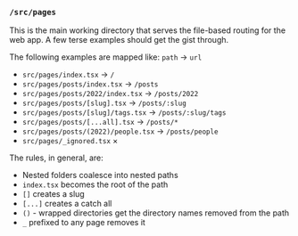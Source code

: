 ### `/src/pages`

This is the main working directory that serves the file-based routing for the web app. A few terse examples should get the gist through.

The following examples are mapped like: `path` → `url`

- `src/pages/index.tsx` → `/`
- `src/pages/posts/index.tsx` → `/posts`
- `src/pages/posts/2022/index.tsx` → `/posts/2022`
- `src/pages/posts/[slug].tsx` → `/posts/:slug`
- `src/pages/posts/[slug]/tags.tsx` → `/posts/:slug/tags`
- `src/pages/posts/[...all].tsx` → `/posts/*`
- `src/pages/posts/(2022)/people.tsx` → `/posts/people`
- `src/pages/_ignored.tsx` ×

The rules, in general, are:
- Nested folders coalesce into nested paths
- `index.tsx` becomes the root of the path
- `[]` creates a slug
- `[...]` creates a catch all
- `()` - wrapped directories get the directory names removed from the path
- `_` prefixed to any page removes it